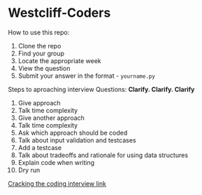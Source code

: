 # Westcliff-Coders

How to use this repo:

1. Clone the repo
2. Find your group
3. Locate the appropriate week
4. View the question
5. Submit your answer in the format - `yourname.py`

Steps to aproaching interview Questions:
**Clarify. Clarify. Clarify**
1. Give approach
2. Talk time complexity
3. Give another approach
4. Talk time complexity
5. Ask which approach should be coded
6. Talk about input validation and testcases
7. Add a testcase
8. Talk about tradeoffs and rationale for using data structures
9. Explain code when writing
10. Dry run

[Cracking the coding interview link](https://drive.google.com/file/d/1NNTDXye_SygAtS68-abCR4tyyxIZq81_/view?usp=sharing)